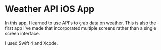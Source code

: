 # Weather API iOS App

In this app, I learned to use API's to grab data on weather. This is also the first app I've made that incorporated multiple screens rather than a single screen interface. 

I used Swift 4 and Xcode. 



